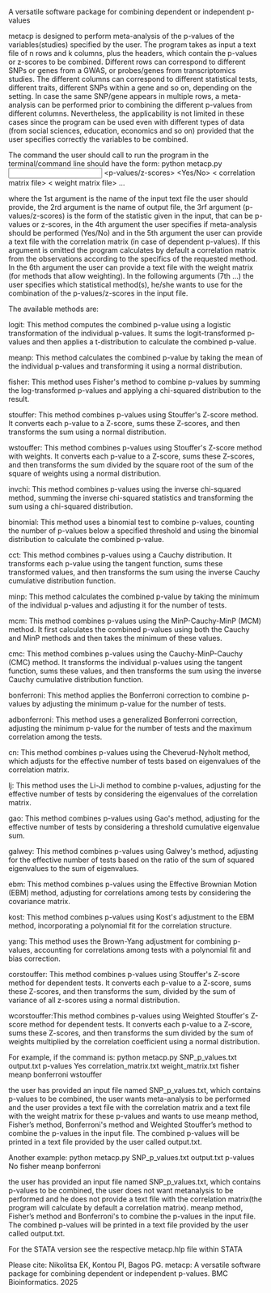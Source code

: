 A versatile software package for combining dependent or independent p-values

metacp is designed to perform meta-analysis of the p-values of the variables(studies) specified by the user. The program takes as input a text file of n rows and k columns, plus the headers, which contain the p-values or z-scores to be combined. Different rows can correspond to different SNPs or genes from a GWAS, or probes/genes from transcriptomics studies. The different columns can correspond to different statistical tests, different traits, different SNPs within a gene and so on, depending on the setting. In case the same SNP/gene appears in multiple rows, a meta-analysis can be performed prior to combining the different p-values from different columns. Nevertheless, the applicability is not limited in these cases since the program can be used even with different types of data (from social sciences, education, economics and so on) provided that the user specifies correctly the variables to be combined.

The command the user should call to run the program in the terminal/command line should have the form:
python metacp.py <input file> <output file> <p-values/z-scores> <Yes/No> < correlation matrix file> < weight matrix file>  <method1> <method2> <method3> ...

where the 1st argument is the name of the input text file the user should provide, the 2rd argument is the name of output file, the 3rf argument (p-values/z-scores) is the form of the statistic given in the input, that can be p-values or z-scores, in the 4th  argument the user specifies if meta-analysis should be performed (Yes/No) and in the 5th argument the user can provide a text file with the correlation matrix (in case of dependent p-values). If this argument is omitted the program calculates by default a correlation matrix from the observations according to the specifics of the requested method. In the 6th argument the user can provide a text file with the weight matrix (for methods that allow weighting). In the following arguments (7th ...) the user specifies which statistical method(s), he/she wants to use for the combination of the p-values/z-scores in the input file.

The available methods are:

logit: This method computes the combined p-value using a logistic transformation of the individual p-values. It sums the logit-transformed p-values and then applies a t-distribution to calculate the combined p-value.

meanp: This method calculates the combined p-value by taking the mean of the individual p-values and transforming it using a normal distribution.

fisher: This method uses Fisher's method to combine p-values by summing the log-transformed p-values and applying a chi-squared distribution to the result.

stouffer: This method combines p-values using Stouffer's Z-score method. It converts each p-value to a Z-score, sums these Z-scores, and then transforms the sum using a normal distribution.

wstouffer: This method combines p-values using Stouffer's Z-score method with weights. It converts each p-value to a Z-score, sums these Z-scores, and then transforms the sum divided by the square root of the sum of the square of weights using a normal distribution.

invchi: This method combines p-values using the inverse chi-squared method, summing the inverse chi-squared statistics and transforming the sum using a chi-squared distribution.

binomial: This method uses a binomial test to combine p-values, counting the number of p-values below a specified threshold and using the binomial distribution to calculate the combined p-value.

cct: This method combines p-values using a Cauchy distribution. It transforms each p-value using the tangent function, sums these transformed values, and then transforms the sum using the inverse Cauchy cumulative distribution function.

minp: This method calculates the combined p-value by taking the minimum of the individual p-values and adjusting it for the number of tests.

mcm: This method combines p-values using the MinP-Cauchy-MinP (MCM) method. It first calculates the combined p-values using both the Cauchy and MinP methods and then takes the minimum of these values.

cmc: This method combines p-values using the Cauchy-MinP-Cauchy (CMC) method. It transforms the individual p-values using the tangent function, sums these values, and then transforms the sum using the inverse Cauchy cumulative distribution function.

bonferroni: This method applies the Bonferroni correction to combine p-values by adjusting the minimum p-value for the number of tests.

adbonferroni: This method uses a generalized Bonferroni correction, adjusting the minimum p-value for the number of tests and the maximum correlation among the tests.

cn: This method combines p-values using the Cheverud-Nyholt method, which adjusts for the effective number of tests based on eigenvalues of the correlation matrix.

lj: This method uses the Li-Ji method to combine p-values, adjusting for the effective number of tests by considering the eigenvalues of the correlation matrix.

gao: This method combines p-values using Gao's method, adjusting for the effective number of tests by considering a threshold cumulative eigenvalue sum.

galwey: This method combines p-values using Galwey's method, adjusting for the effective number of tests based on the ratio of the sum of squared eigenvalues to the sum of eigenvalues.

ebm: This method combines p-values using the Effective Brownian Motion (EBM) method, adjusting for correlations among tests by considering the covariance matrix.

kost: This method combines p-values using Kost's adjustment to the EBM method, incorporating a polynomial fit for the correlation structure.

yang: This method uses the Brown-Yang adjustment for combining p-values, accounting for correlations among tests with a polynomial fit and bias correction. 

corstouffer:  This method combines p-values using Stouffer's Z-score method for dependent tests. It converts each p-value to a Z-score, sums these Z-scores, and then transforms the sum, divided by the sum of variance of all z-scores using a normal distribution.

wcorstouffer:This method combines p-values using Weighted Stouffer's Z-score method for dependent tests. It converts each p-value to a Z-score, sums these Z-scores, and then transforms the sum divided by the sum of weights multiplied by the correlation coefficient using a normal distribution.


For example, if the command is:
python metacp.py SNP_p_values.txt output.txt p-values Yes correlation_matrix.txt weight_matrix.txt fisher meanp bonferroni wstouffer

the user has provided an input file named SNP_p_values.txt, which contains p-values to be combined, the user wants meta-analysis to be performed and the user provides a text file with the correlation matrix and a text file with the weight matrix for these p-values and wants to use meanp method, Fisher’s method, Bonferroni's method and Weighted Stouffer’s method to combine the p-values in the input file. The combined p-values will be printed in a text file provided by the user called output.txt.

Another example:
python metacp.py SNP_p_values.txt output.txt p-values No fisher meanp bonferroni

the user has provided an input file named SNP_p_values.txt, which contains p-values to be combined, the user does not want metanalysis to be performed and he does not provide a text file with the correlation matrix(the program will calculate by default a correlation matrix). meanp method, Fisher’s method and Bonferroni's to combine the p-values in the input file. The combined p-values will be printed in a text file provided by the user called output.txt.

For the STATA version see the respective metacp.hlp file within STATA

Please cite:
Nikolitsa EK, Kontou PI, Bagos PG. metacp: A versatile software package for combining dependent or independent p-values. BMC Bioinformatics. 2025
